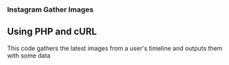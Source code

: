 ### Instagram Gather Images

## Using PHP and cURL

This code gathers the latest images from a user's timeline and outputs them with some data